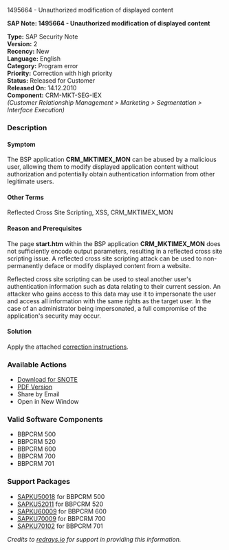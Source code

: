 1495664 - Unauthorized modification of displayed content

**SAP Note: 1495664 - Unauthorized modification of displayed content**

**Type:** SAP Security Note  
**Version:** 2  
**Recency:** New  
**Language:** English  
**Category:** Program error  
**Priority:** Correction with high priority  
**Status:** Released for Customer  
**Released On:** 14.12.2010  
**Component:** CRM-MKT-SEG-IEX  
*(Customer Relationship Management > Marketing > Segmentation > Interface Execution)*

### Description

#### Symptom
The BSP application **CRM_MKTIMEX_MON** can be abused by a malicious user, allowing them to modify displayed application content without authorization and potentially obtain authentication information from other legitimate users.

#### Other Terms
Reflected Cross Site Scripting, XSS, CRM_MKTIMEX_MON

#### Reason and Prerequisites
The page **start.htm** within the BSP application **CRM_MKTIMEX_MON** does not sufficiently encode output parameters, resulting in a reflected cross site scripting issue. A reflected cross site scripting attack can be used to non-permanently deface or modify displayed content from a website.

Reflected cross site scripting can be used to steal another user's authentication information such as data relating to their current session. An attacker who gains access to this data may use it to impersonate the user and access all information with the same rights as the target user. In the case of an administrator being impersonated, a full compromise of the application's security may occur.

#### Solution
Apply the attached [correction instructions](https://me.sap.com/corrins/0001495664/63).

### Available Actions

- [Download for SNOTE](https://notesdownloads.sap.com/note/0040000008852542017)
- [PDF Version](https://userapps.support.sap.com/sap/support/sfm/notes/print/0001495664?language=en-US&token=AD961C01E35011B09C8DB5A1BBDDF647)
- Share by Email
- Open in New Window

### Valid Software Components

- BBPCRM 500
- BBPCRM 520
- BBPCRM 600
- BBPCRM 700
- BBPCRM 701

### Support Packages

- [SAPKU50018](https://me.sap.com/supportpackage/SAPKU50018) for BBPCRM 500
- [SAPKU52011](https://me.sap.com/supportpackage/SAPKU52011) for BBPCRM 520
- [SAPKU60009](https://me.sap.com/supportpackage/SAPKU60009) for BBPCRM 600
- [SAPKU70009](https://me.sap.com/supportpackage/SAPKU70009) for BBPCRM 700
- [SAPKU70102](https://me.sap.com/supportpackage/SAPKU70102) for BBPCRM 701

*Credits to [redrays.io](https://redrays.io) for support in providing this information.*